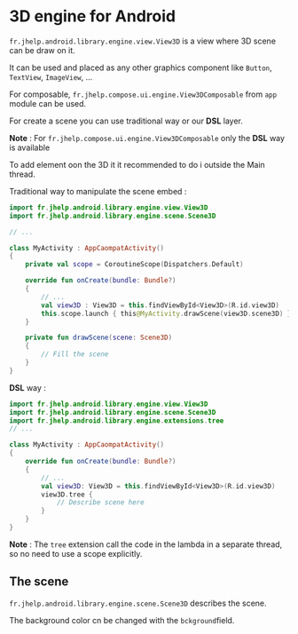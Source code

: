 # 3D engine for Android

`fr.jhelp.android.library.engine.view.View3D` is a view where 3D scene can be draw on it.

It can be used and placed as any other graphics component like `Button`, `TextView`, `ImageView`,
...

For composable, `fr.jhelp.compose.ui.engine.View3DComposable` from `app` module can be used.

For create a scene you can use traditional way or our **DSL** layer.

**Note** : For `fr.jhelp.compose.ui.engine.View3DComposable` only the **DSL** way is available

To add element oon the 3D it it recommended to do i outside the Main thread.

Traditional way to manipulate the scene embed :

`````kotlin
import fr.jhelp.android.library.engine.view.View3D
import fr.jhelp.android.library.engine.scene.Scene3D

// ...

class MyActivity : AppCaompatActivity()
{
    private val scope = CoroutineScope(Dispatchers.Default)

    override fun onCreate(bundle: Bundle?)
    {
        // ...
        val view3D : View3D = this.findViewById<View3D>(R.id.view3D)
        this.scope.launch { this@MyActivity.drawScene(view3D.scene3D) }
    }

    private fun drawScene(scene: Scene3D)
    {
        // Fill the scene
    }
}
`````

**DSL** way : 

`````kotlin
import fr.jhelp.android.library.engine.view.View3D
import fr.jhelp.android.library.engine.scene.Scene3D
import fr.jhelp.android.library.engine.extensions.tree
// ...

class MyActivity : AppCaompatActivity()
{
    override fun onCreate(bundle: Bundle?)
    {
        // ...
        val view3D: View3D = this.findViewById<View3D>(R.id.view3D)
        view3D.tree {
            // Describe scene here           
        }
    }
}

`````

**Note** : The `tree` extension call the code in the lambda in a separate thread, so no need to use a scope explicitly.

## The scene

`fr.jhelp.android.library.engine.scene.Scene3D` describes the scene. 

The background color cn be changed with the `bckground`field.

